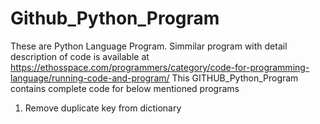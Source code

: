# Github_Python_Program
These are Python Language Program. Simmilar program with detail description of code is available at https://ethosspace.com/programmers/category/code-for-programming-language/running-code-and-program/
This GITHUB_Python_Program contains complete code for below mentioned programs
1) Remove duplicate key from dictionary
